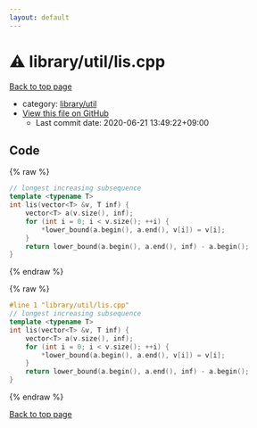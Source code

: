 ```yaml
---
layout: default
---
```


<!-- mathjax config similar to math.stackexchange -->
<script type="text/javascript" async
  src="https://cdnjs.cloudflare.com/ajax/libs/mathjax/2.7.5/MathJax.js?config=TeX-MML-AM_CHTML">
</script>
<script type="text/x-mathjax-config">
  MathJax.Hub.Config({
    TeX: { equationNumbers: { autoNumber: "AMS" }},
    tex2jax: {
      inlineMath: [ ['$','$'] ],
      processEscapes: true
    },
    "HTML-CSS": { matchFontHeight: false },
    displayAlign: "left",
    displayIndent: "2em"
  });
</script>

<script type="text/javascript" src="https://cdnjs.cloudflare.com/ajax/libs/jquery/3.4.1/jquery.min.js"></script>
<script src="https://cdn.jsdelivr.net/npm/jquery-balloon-js@1.1.2/jquery.balloon.min.js" integrity="sha256-ZEYs9VrgAeNuPvs15E39OsyOJaIkXEEt10fzxJ20+2I=" crossorigin="anonymous"></script>
<script type="text/javascript" src="../../../assets/js/copy-button.js"></script>
<link rel="stylesheet" href="../../../assets/css/copy-button.css" />


# :warning: library/util/lis.cpp

<a href="../../../index.html">Back to top page</a>

* category: <a href="../../../index.html#a01cbb0d6e18d64f17c40364f01e4520">library/util</a>
* <a href="{{ site.github.repository_url }}/blob/master/library/util/lis.cpp">View this file on GitHub</a>
    - Last commit date: 2020-06-21 13:49:22+09:00




## Code

<a id="unbundled"></a>
{% raw %}
```cpp
// longest increasing subsequence
template <typename T>
int lis(vector<T> &v, T inf) {
    vector<T> a(v.size(), inf);
    for (int i = 0; i < v.size(); ++i) {
        *lower_bound(a.begin(), a.end(), v[i]) = v[i];
    }
    return lower_bound(a.begin(), a.end(), inf) - a.begin();
}

```
{% endraw %}

<a id="bundled"></a>
{% raw %}
```cpp
#line 1 "library/util/lis.cpp"
// longest increasing subsequence
template <typename T>
int lis(vector<T> &v, T inf) {
    vector<T> a(v.size(), inf);
    for (int i = 0; i < v.size(); ++i) {
        *lower_bound(a.begin(), a.end(), v[i]) = v[i];
    }
    return lower_bound(a.begin(), a.end(), inf) - a.begin();
}

```
{% endraw %}

<a href="../../../index.html">Back to top page</a>


